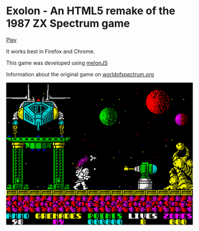 Exolon - An HTML5 remake of the 1987 ZX Spectrum game
=============================================================================

[Play](http://newagebegins.github.com/exolon/exolon.html)

It works best in Firefox and Chrome.

This game was developed using [melonJS](http://melonjs.org/)

Information about the original game on [worldofspectrum.org](http://www.worldofspectrum.org/infoseekid.cgi?id=0001686)

![Screenshot of the Exolon game](screenshot.gif)
